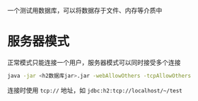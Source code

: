 一个测试用数据库，可以将数据存于文件、内存等介质中

# 服务器模式

正常模式只能连接一个用户，服务器模式可以同时接受多个连接

```bash
java -jar <h2数据库jar>.jar -webAllowOthers -tcpAllowOthers
```

连接时使用 `tcp://` 地址，如 `jdbc:h2:tcp://localhost/~/test`
